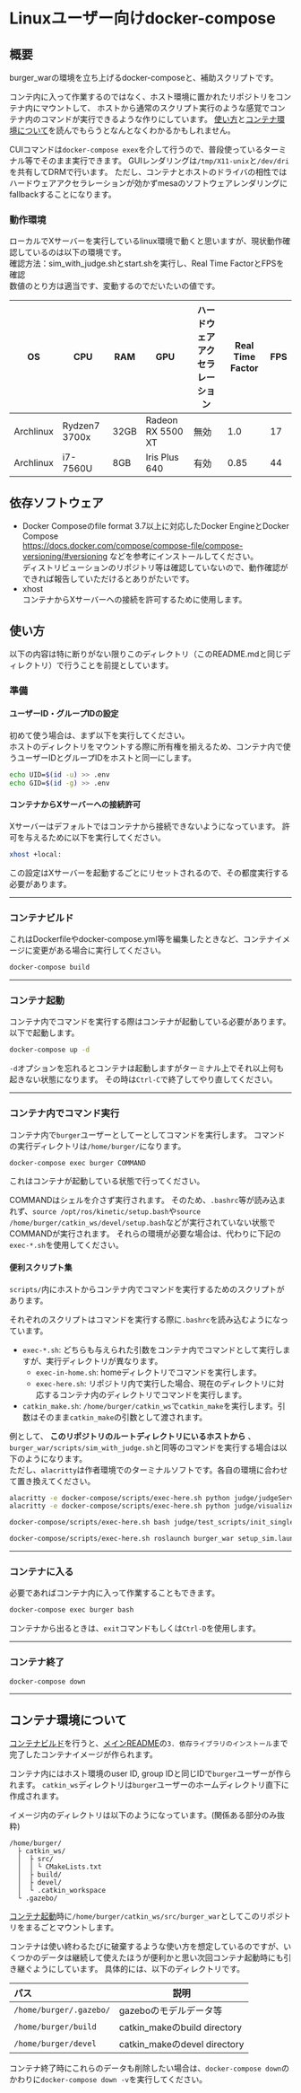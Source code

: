 Linuxユーザー向けdocker-compose
===

## 概要

burger_warの環境を立ち上げるdocker-composeと、補助スクリプトです。

コンテ内に入って作業するのではなく、ホスト環境に置かれたリポジトリをコンテナ内にマウントして、
ホストから通常のスクリプト実行のような感覚でコンテナ内のコマンドが実行できるような作りにしています。
[使い方](#使い方)と[コンテナ環境について](#コンテナ環境について)を読んでもらうとなんとなくわかるかもしれません。

CUIコマンドは`docker-compose exex`を介して行うので、普段使っているターミナル等でそのまま実行できます。
GUIレンダリングは`/tmp/X11-unix`と`/dev/dri`を共有してDRMで行います。
ただし、コンテナとホストのドライバの相性ではハードウェアアクセラレーションが効かずmesaのソフトウェアレンダリングにfallbackすることになります。

### 動作環境

ローカルでXサーバーを実行しているlinux環境で動くと思いますが、現状動作確認しているのは以下の環境です。  
確認方法：sim_with_judge.shとstart.shを実行し、Real Time FactorとFPSを確認  
数値のとり方は適当です、変動するのでだいたいの値です。

| OS        | CPU           | RAM  | GPU               | ハードウェアアクセラレーション | Real Time Factor | FPS |
|-----------|---------------|------|-------------------|--------------------------------|------------------|-----|
| Archlinux | Rydzen7 3700x | 32GB | Radeon RX 5500 XT | 無効                           | 1.0              | 17  |
| Archlinux | i7-7560U      | 8GB  | Iris Plus 640     | 有効                           | 0.85             | 44  |


## 依存ソフトウェア

* Docker Composeのfile format 3.7以上に対応したDocker EngineとDocker Compose  
    https://docs.docker.com/compose/compose-file/compose-versioning/#versioning などを参考にインストールしてください。  
    ディストリビューションのリポジトリ等は確認していないので、動作確認ができれば報告していただけるとありがたいです。
* xhost  
    コンテナからXサーバーへの接続を許可するために使用します。


## 使い方

以下の内容は特に断りがない限りこのディレクトリ（このREADME.mdと同じディレクトリ）で行うことを前提としています。

### 準備

#### ユーザーID・グループIDの設定

初めて使う場合は、まず以下を実行してください。  
ホストのディレクトリをマウントする際に所有権を揃えるため、コンテナ内で使うユーザーIDとグループIDをホストと同一にします。

```sh
echo UID=$(id -u) >> .env
echo GID=$(id -g) >> .env
```

#### コンテナからXサーバーへの接続許可

Xサーバーはデフォルトではコンテナから接続できないようになっています。
許可を与えるために以下を実行してください。

```sh
xhost +local:
```

この設定はXサーバーを起動するごとにリセットされるので、その都度実行する必要があります。

---

### コンテナビルド

これはDockerfileやdocker-compose.yml等を編集したときなど、コンテナイメージに変更がある場合に実行してください。

```sh
docker-compose build
```

---

### コンテナ起動

コンテナ内でコマンドを実行する際はコンテナが起動している必要があります。以下で起動します。

```sh
docker-compose up -d
```

`-d`オプションを忘れるとコンテナは起動しますがターミナル上でそれ以上何も起きない状態になります。
その時は`Ctrl-C`で終了してやり直してください。

---

### コンテナ内でコマンド実行

コンテナ内で`burger`ユーザーとしてーとしてコマンドを実行します。
コマンドの実行ディレクトリは`/home/burger/`になります。

```sh
docker-compose exec burger COMMAND
```

これはコンテナが起動している状態で行ってください。

COMMANDはシェルを介さず実行されます。
そのため、`.bashrc`等が読み込まれず、`source /opt/ros/kinetic/setup.bash`や`source /home/burger/catkin_ws/devel/setup.bash`などが実行されていない状態でCOMMANDが実行されます。
それらの環境が必要な場合は、代わりに下記の`exec-*.sh`を使用してください。

#### 便利スクリプト集

`scripts/`内にホストからコンテナ内でコマンドを実行するためのスクリプトがあります。

それぞれのスクリプトはコマンドを実行する際に`.bashrc`を読み込むようになっています。

* `exec-*.sh`: どちらも与えられた引数をコンテナ内でコマンドとして実行しますが、実行ディレクトリが異なります。
    * `exec-in-home.sh`: homeディレクトリでコマンドを実行します。
    * `exec-here.sh`: リポジトリ内で実行した場合、現在のディレクトリに対応するコンテナ内のディレクトリでコマンドを実行します。
* `catkin_make.sh`: `/home/burger/catkin_ws`で`catkin_make`を実行します。引数はそのまま`catkin_make`の引数として渡されます。

例として、 **このリポジトリのルートディレクトリにいるホストから** 、`burger_war/scripts/sim_with_judge.sh`と同等のコマンドを実行する場合は以下のようになります。  
ただし、`alacritty`は作者環境でのターミナルソフトです。各自の環境に合わせて置き換えてください。

```sh
alacritty -e docker-compose/scripts/exec-here.sh python judge/judgeServer.py &
alacritty -e docker-compose/scripts/exec-here.sh python judge/visualizeWindow.py &

docker-compose/scripts/exec-here.sh bash judge/test_scripts/init_single_play.sh judge/marker_set/sim.csv localhost:5000 you enemy

docker-compose/scripts/exec-here.sh roslaunch burger_war setup_sim.launch
```

---

### コンテナに入る

必要であればコンテナ内に入って作業することもできます。

```sh
docker-compose exec burger bash
```

コンテナから出るときは、`exit`コマンドもしくは`Ctrl-D`を使用します。

---

### コンテナ終了

```sh
docker-compose down 
```

---


## コンテナ環境について

[コンテナビルド](#コンテナビルド)を行うと、[メインREADME](../README.md)の`3. 依存ライブラリのインストール`まで完了したコンテナイメージが作られます。

コンテナ内にはホスト環境のuser ID, group IDと同じIDで`burger`ユーザーが作られます。
`catkin_ws`ディレクトリは`burger`ユーザーのホームディレクトリ直下に作成されます。

イメージ内のディレクトリは以下のようになっています。(関係ある部分のみ抜粋)

```
/home/burger/
  ├ catkin_ws/
  │  ├ src/
  │  │ └ CMakeLists.txt
  │  ├ build/
  │  ├ devel/
  │  └ .catkin_workspace
  └ .gazebo/
```

[コンテナ起動](#コンテナ起動)時に`/home/burger/catkin_ws/src/burger_war`としてこのリポジトリをまるごとマウントします。

コンテナは使い終わるたびに破棄するような使い方を想定しているのですが、いくつかのデータは継続して使えたほうが便利かと思い次回コンテナ起動時にも引き継ぐようにしています。
具体的には、以下のディレクトリです。

| パス                    | 説明                         |
|:------------------------|------------------------------|
| `/home/burger/.gazebo/` | gazeboのモデルデータ等       |
| `/home/burger/build`    | catkin_makeのbuild directory |
| `/home/burger/devel`    | catkin_makeのdevel directory |

コンテナ終了時にこれらのデータも削除したい場合は、`docker-compose down`のかわりに`docker-compose down -v`を実行してください。
